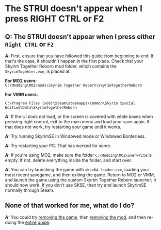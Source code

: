 # The STRUI doesn't appear when I press RIGHT CTRL or F2

## Q: The STRUI doesn't appear when I press either `Right CTRL` or `F2`

**A:** First, ensure that you have followed this guide from beginning to end. If that's the case, it shouldn't happen in the first place. Check that your Skyrim Together Reborn mod folder, which contains the `SkyrimTogehter.exe`, is placed at:

**For MO2 users:**\
`C:\Modding\MO2\mods\Skyrim Together Reborn\SkyrimTogetherReborn`

**For VMM users:**

`C:\Program Files (x86)\Steam\steamapps\common\Skyrim Special Edition\Data\SkyrimTogetherReborn`

**A:** If the UI does not load, or the screen is covered with white boxes when pressing right control, exit to the main menu and load your save again. If that does not work, try restarting your game until it works.

**A:** Try running SkyrimSE in Windowed mode or Windowed Borderless.

**A:** Try restarting your PC. That has worked for some.

**A:** If you're using MO2, make sure the folder `C:\Modding\MO2\overwrite` is empty. If not, delete everything inside the folder, and start over.

**A:** You can try launching the game with `skse64_loader.exe`, loading your most recent savegame, and then exiting the game. Return to MO2 or VMM, and launch the game using the custom Skyrim Together Reborn launcher; it should now work. If you don't use SKSE, then try and launch SkyrimSE normally through Steam.

## None of that worked for me, what do I do?

**A:** You could try [removing the game](../client-setup/initial-setup/removing-the-old-setup.md), then [removing the mod](how-do-i-uninstall-the-mod/), and then re-doing the [entire guide](../getting-started.md).
